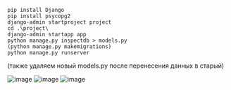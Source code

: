 ```
pip install Django
pip install psycopg2
django-admin startproject project
cd .\project\
django-admin startapp app
python manage.py inspectdb > models.py
(python manage.py makemigrations)
python manage.py runserver 
```
(также удаляем новый models.py после перенесения данных в старый)


![image](https://github.com/user-attachments/assets/820e897b-3ed7-4cd5-ae3d-4a6e0805dd38)
![image](https://github.com/user-attachments/assets/8cc94fe2-4159-4278-a402-50c05b39f620)
![image](https://github.com/user-attachments/assets/35434df2-dc29-41a2-9085-4d8b5762fc29)
